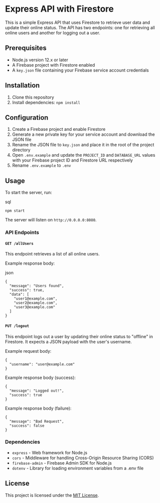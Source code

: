 Express API with Firestore
==========================

This is a simple Express API that uses Firestore to retrieve user data and update their online status. The API has two endpoints: one for retrieving all online users and another for logging out a user.

Prerequisites
-------------

-   Node.js version 12.x or later
-   A Firebase project with Firestore enabled
-   A `key.json` file containing your Firebase service account credentials

Installation
------------

1.  Clone this repository
2.  Install dependencies: `npm install`

Configuration
-------------

1.  Create a Firebase project and enable Firestore
2.  Generate a new private key for your service account and download the JSON file
3.  Rename the JSON file to `key.json` and place it in the root of the project directory
4.  Open `.env.example` and update the `PROJECT_ID` and `DATABASE_URL` values with your Firebase project ID and Firestore URL respectively
5.  Rename `.env.example` to `.env`

Usage
-----

To start the server, run:

sql

```
npm start
```

The server will listen on `http://0.0.0.0:8080`.

### API Endpoints

#### `GET /allUsers`

This endpoint retrieves a list of all online users.

Example response body:

json

```
{
  "message": "Users found",
  "success": true,
  "data": [
    "user1@example.com",
    "user2@example.com",
    "user3@example.com"
  ]
}
```

#### `PUT /logout`

This endpoint logs out a user by updating their online status to "offline" in Firestore. It expects a JSON payload with the user's username.

Example request body:

```
{
  "username": "user@example.com"
}
```

Example response body (success):

```
{
  "message": "Logged out!",
  "success": true
}
```

Example response body (failure):

```
{
  "message": "Bad Request",
  "success": false
}
```

### Dependencies

-   `express` - Web framework for Node.js
-   `cors` - Middleware for handling Cross-Origin Resource Sharing (CORS)
-   `firebase-admin` - Firebase Admin SDK for Node.js
-   `dotenv` - Library for loading environment variables from a .env file

License
-------

This project is licensed under the [MIT License](https://chat.openai.com/LICENSE).